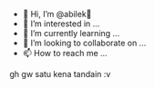 - 👋 Hi, I’m @abilek🗿
- 👀 I’m interested in ...
- 🌱 I’m currently learning ...
- 💞️ I’m looking to collaborate on ...
- 📫 How to reach me ...

gh gw satu kena tandain :v

<!---
kepo-cupul/kepo-cupul is a ✨ special ✨ repository because its `README.md` (this file) appears on your GitHub profile.
You can click the Preview link to take a look at your changes.
--->

